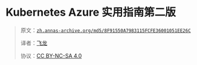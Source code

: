 # Kubernetes Azure 实用指南第二版

> 原文：[`zh.annas-archive.org/md5/8F91550A7983115FCFE36001051EE26C`](https://zh.annas-archive.org/md5/8F91550A7983115FCFE36001051EE26C)
> 
> 译者：[飞龙](https://github.com/wizardforcel)
> 
> 协议：[CC BY-NC-SA 4.0](http://creativecommons.org/licenses/by-nc-sa/4.0/)